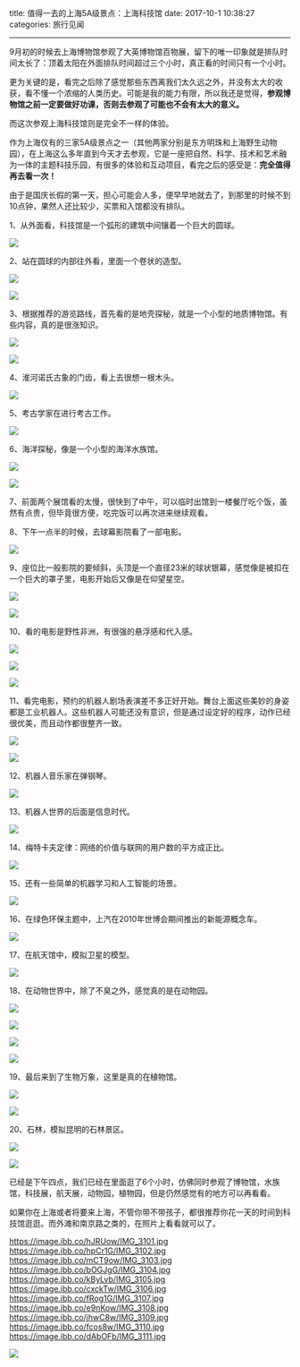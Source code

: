 title: 值得一去的上海5A级景点：上海科技馆
date: 2017-10-1 10:38:27
categories: 旅行见闻


---

9月初的时候去上海博物馆参观了大英博物馆百物展，留下的唯一印象就是排队时间太长了：顶着太阳在外面排队时间超过三个小时，真正看的时间只有一个小时。

<!--more-->




更为关键的是，看完之后除了感觉那些东西离我们太久远之外，并没有太大的收获，看不懂一个浓缩的人类历史。可能是我的能力有限，所以我还是觉得，**参观博物馆之前一定要做好功课，否则去参观了可能也不会有太大的意义。**

而这次参观上海科技馆则是完全不一样的体验。

作为上海仅有的三家5A级景点之一（其他两家分别是东方明珠和上海野生动物园），在上海这么多年直到今天才去参观，它是一座把自然、科学、技术和艺术融为一体的主题科技乐园，有很多的体验和互动项目，看完之后的感受是：**完全值得再去看一次！**

由于是国庆长假的第一天，担心可能会人多，便早早地就去了，到那里的时候不到10点钟，果然人还比较少，买票和入馆都没有排队。

1、从外面看，科技馆是一个弧形的建筑中间镶着一个巨大的圆球。

![](http://wx3.sinaimg.cn/mw690/aeba7ac3ly1fk33stca10j23402c0e82.jpg)

2、站在圆球的内部往外看，里面一个卷状的造型。

![](http://wx3.sinaimg.cn/mw690/aeba7ac3ly1fk33vje7tsj23402c0u0y.jpg)

![](http://wx1.sinaimg.cn/mw690/aeba7ac3ly1fk33vgr1zlj23402c0b2a.jpg)

3、根据推荐的游览路线，首先看的是地壳探秘，就是一个小型的地质博物馆。有些内容，真的是很涨知识。

![](http://wx2.sinaimg.cn/mw690/aeba7ac3ly1fk33sxkbxtj22c0340npd.jpg)

![](http://wx3.sinaimg.cn/mw690/aeba7ac3ly1fk33t0gro1j22c0340u0x.jpg)

4、淮河诺氏古象的门齿，看上去很想一根木头。

![](http://wx3.sinaimg.cn/mw690/aeba7ac3ly1fk33t65o8mj23402c07wi.jpg)

5、考古学家在进行考古工作。

![](http://wx1.sinaimg.cn/mw690/aeba7ac3ly1fk33t759x3j23402c04qq.jpg)

6、海洋探秘，像是一个小型的海洋水族馆。

![](http://wx3.sinaimg.cn/mw690/aeba7ac3ly1fk33t89y3rj22c02c0kjl.jpg)

![](http://wx2.sinaimg.cn/mw690/aeba7ac3ly1fk33t9urlgj23402c0b2a.jpg)

7、前面两个展馆看的太慢，很快到了中午，可以临时出馆到一楼餐厅吃个饭，虽然有点贵，但毕竟很方便，吃完饭可以再次进来继续观看。

8、下午一点半的时候，去球幕影院看了一部电影。

![](http://wx1.sinaimg.cn/mw690/aeba7ac3ly1fk33uod7rwj23402c07wj.jpg)

9、座位比一般影院的要倾斜，头顶是一个直径23米的球状银幕，感觉像是被扣在一个巨大的罩子里，电影开始后又像是在仰望星空。

![](http://wx1.sinaimg.cn/mw690/aeba7ac3ly1fk33ucj905j23402c0qv5.jpg)

![](http://wx2.sinaimg.cn/mw690/aeba7ac3ly1fk33uiopfvj23402c01ky.jpg)

10、看的电影是野性非洲，有很强的悬浮感和代入感。

![](http://wx4.sinaimg.cn/mw690/aeba7ac3ly1fk33udzf9aj23402c0x6p.jpg)

![](http://wx3.sinaimg.cn/mw690/aeba7ac3ly1fk33uhg75uj23402c0e82.jpg)

![](http://wx4.sinaimg.cn/mw690/aeba7ac3ly1fk33ujwo0uj23402c0b2a.jpg)

11、看完电影，预约的机器人剧场表演差不多正好开始。舞台上面这些美妙的身姿都是工业机器人。这些机器人可能还没有意识，但是通过设定好的程序，动作已经很优美，而且动作都很整齐一致。

![](http://wx2.sinaimg.cn/mw690/aeba7ac3ly1fk33uv795xj23402c0e81.jpg)

![](http://wx3.sinaimg.cn/mw690/aeba7ac3ly1fk33uyz0b7j23402c0hdt.jpg)

12、机器人音乐家在弹钢琴。

![](http://wx4.sinaimg.cn/mw690/aeba7ac3ly1fk33v0bertj23402c0x6p.jpg)

13、机器人世界的后面是信息时代。

![](http://wx1.sinaimg.cn/mw690/aeba7ac3ly1fk33v7d6w7j23402c0qv5.jpg)

14、梅特卡夫定律：网络的价值与联网的用户数的平方成正比。

![](http://wx4.sinaimg.cn/mw690/aeba7ac3ly1fk33va0fcgj22c02c0b29.jpg)

15、还有一些简单的机器学习和人工智能的场景。

![](http://wx2.sinaimg.cn/mw690/aeba7ac3ly1fk33v2570xj23402c0x6p.jpg)

16、在绿色环保主题中，上汽在2010年世博会期间推出的新能源概念车。

![](http://wx2.sinaimg.cn/mw690/aeba7ac3ly1fk33vcy6smj23402c0u0x.jpg)

17、在航天馆中，模拟卫星的模型。

![](http://wx1.sinaimg.cn/mw690/aeba7ac3ly1fk3lo6xr7qj22c02c0kjl.jpg)

18、在动物世界中，除了不臭之外，感觉真的是在动物园。

![](http://wx1.sinaimg.cn/mw690/aeba7ac3ly1fk33vlp4k4j23402c0kjm.jpg)

![](http://wx2.sinaimg.cn/mw690/aeba7ac3ly1fk33vqyzfcj23402c0hdu.jpg)

![](http://wx1.sinaimg.cn/mw690/aeba7ac3ly1fk33vv8a36j23402c0qv6.jpg)

![](http://wx3.sinaimg.cn/mw690/aeba7ac3ly1fk33w0x625j23402c0e82.jpg)

19、最后来到了生物万象，这里是真的在植物馆。

![](http://wx2.sinaimg.cn/mw690/aeba7ac3ly1fk33w8oewlj23402c0u0z.jpg)

![](http://wx1.sinaimg.cn/mw690/aeba7ac3ly1fk33wc5ze0j22c0340u0z.jpg)

20、石林，模拟昆明的石林景区。

![](http://wx2.sinaimg.cn/mw690/aeba7ac3ly1fk33wgjgbtj23402c01kz.jpg)

![](http://wx4.sinaimg.cn/mw690/aeba7ac3ly1fk33wea9qlj22c0340npe.jpg)


已经是下午四点，我们已经在里面逛了6个小时，仿佛同时参观了博物馆，水族馆，科技展，航天展，动物园，植物园，但是仍然感觉有的地方可以再看看。

如果你在上海或者将要来上海，不管你带不带孩子，都很推荐你花一天的时间到科技馆逛逛。而外滩和南京路之类的，在照片上看看就可以了。


https://image.ibb.co/hJRUow/IMG_3101.jpg
https://image.ibb.co/hpCr1G/IMG_3102.jpg
https://image.ibb.co/mCT9ow/IMG_3103.jpg
https://image.ibb.co/bOGJgG/IMG_3104.jpg
https://image.ibb.co/kByLvb/IMG_3105.jpg
https://image.ibb.co/cxckTw/IMG_3106.jpg
https://image.ibb.co/fRog1G/IMG_3107.jpg
https://image.ibb.co/e9nKow/IMG_3108.jpg
https://image.ibb.co/jhwC8w/IMG_3109.jpg
https://image.ibb.co/fcos8w/IMG_3110.jpg
https://image.ibb.co/dAbOFb/IMG_3111.jpg

![](https://image.ibb.co/dAbOFb/IMG_3111.jpg)